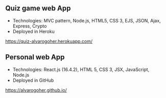## Quiz game web App
<ul>
<li>Technologies: MVC pattern, Node.js, HTML5, CSS 3, EJS, JSON, Ajax, Express, Crypto</li>
<li>Deployed in Heroku</li>
</ul>

https://quiz-alvarogoher.herokuapp.com/

## Personal web App
<ul>
<li>Technologies: React.js (16.4.2), HTML 5, CSS 3, JSX, JavaScript, Node.js</li>
<li>Deployed in GitHub</li>
</ul>

https://alvarogoher.github.io/